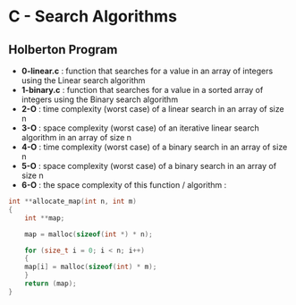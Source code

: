 # C - Search Algorithms

## Holberton Program

- **0-linear.c** : function that searches for a value in an array of integers using the Linear search algorithm
- **1-binary.c** : function that searches for a value in a sorted array of integers using the Binary search algorithm
- **2-O** : time complexity (worst case) of a linear search in an array of size n
- **3-O** : space complexity (worst case) of an iterative linear search algorithm in an array of size n
- **4-O** : time complexity (worst case) of a binary search in an array of size n
- **5-O** : space complexity (worst case) of a binary search in an array of size n
- **6-O** : the space complexity of this function / algorithm :
```c
int **allocate_map(int n, int m)
{
	int **map;

	map = malloc(sizeof(int *) * n);

	for (size_t i = 0; i < n; i++)
	{
	map[i] = malloc(sizeof(int) * m);
	}
	return (map);
}
```

